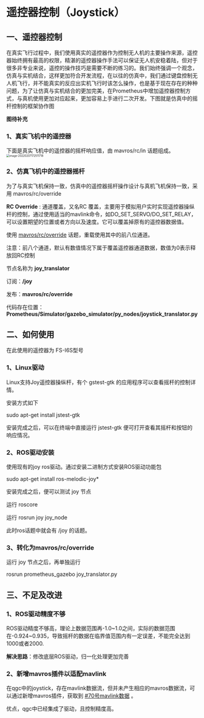# 遥控器控制（Joystick）

## 一、遥控器控制

在真实飞行过程中，我们使用真实的遥控器作为控制无人机的主要操作来源，遥控器始终拥有最高的权限，精湛的遥控器操作手法可以保证无人机安稳着陆，但对于很多非专业来说，遥控的操作技巧是需要不断的练习的。我们始终强调一个观念，仿真与实机结合，这样更加符合开发流程，在以往的仿真中，我们通过键盘控制无人机飞行，并不能真实的反应出实机飞行时该怎么操作，也是基于现在存在的种种问题，为了让仿真与实机结合的更加完美，在Prometheus中增加遥控器控制方式，与真机使用更加对应起来，更加容易上手进行二次开发。下图就是仿真中的摇杆控制的框架协作图

**图待补充**

### 1、真实飞机中的遥控器

下面是真实飞机中的遥控器的摇杆响应值，由 mavros/rc/in 话题组成。<img src="C:\Users\admin\AppData\Roaming\Typora\typora-user-images\image-20220207172511718.png" alt="image-20220207172511718" style="zoom: 50%;" />

### 2、仿真飞机中的遥控器摇杆

为了与真实飞机保持一致，仿真中的遥控器摇杆操作设计与真机飞机保持一致，采用 mavros/rc/override



**RC Override** : 通道覆盖，又名RC 覆盖，主要用于模拟用户实时实现遥控器操纵杆的控制，通过使用适当的mavlink命令，如DO_SET_SERVO/DO_SET_RELAY，可以设置期望的位置或者方向以及速度。它可以覆盖掉原有的遥控器数据值。



使用 [mavros/rc/override](http://docs.ros.org/en/api/mavros_msgs/html/msg/OverrideRCIn.html) 话题，重载使用其中的前八位通道。

注意：前八个通道，默认有数值情况下属于覆盖遥控器通道数据，数值为0表示释放回RC控制



节点名称为 **joy_translator** 

订阅：**/joy**

发布：**mavros/rc/override**

代码存在位置：**Prometheus/Simulator/gazebo_simulator/py_nodes/joystick_translator.py**



## 二、如何使用

在此使用的遥控器为 FS-I6S型号

### 1、Linux驱动

Linux支持Joy遥控器操纵杆，有个 gstest-gtk 的应用程序可以查看摇杆的控制详情。

安装方式如下

sudo apt-get install jstest-gtk

安装完成之后，可以在终端中直接运行 jstest-gtk 便可打开查看其摇杆和按钮的响应情况。

### 2、ROS驱动安装

使用现有的joy ros驱动。通过安装二进制方式安装ROS驱动功能包

sudo apt-get install ros-melodic-joy*

安装完成之后，便可以测试 joy 节点

运行 roscore

运行 rosrun joy joy_node

此时ros话题中就会有 /joy 的话题。

### 3、转化为mavros/rc/override

运行 joy 节点之后，再单独运行 

rosrun prometheus_gazebo joy_translator.py

## 三、不足及改进

### 1、ROS驱动精度不够

ROS驱动精度不够高，理论上数据范围再-1.0~1.0之间，实际的数据范围在-0.924~0.935，导致摇杆的数据在临界值范围内有一定误差，不能完全达到1000或者2000.

**解决思路**：修改底层ROS驱动，归一化处理更加完善



### 2、新增mavros插件以适配mavlink

在qgc中的joystick，存在mavlink数据流，但并未产生相应的mavros数据流，可以通过新增mavros插件，获取到 [#70号mavlink数据](https://mavlink.io/en/messages/common.html#RC_CHANNELS_OVERRIDE) 。

优点，qgc中已经集成了驱动，且控制精度高。
